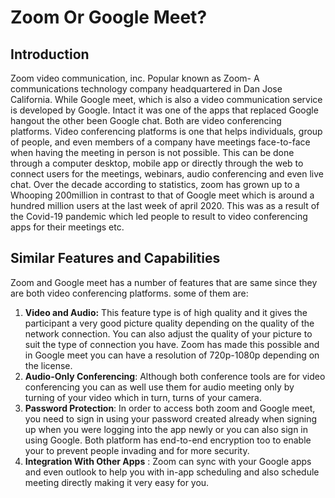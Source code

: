 
# Zoom Or Google Meet? 

## Introduction
Zoom video communication, inc. Popular known as Zoom- A communications technology company headquartered in Dan Jose California.  While  Google meet, which is also a video communication service is developed by Google. 
Intact it was one of the apps that replaced Google hangout the other been Google chat. 
Both are video conferencing platforms.
Video conferencing platforms is one that helps individuals, group of people, and even members of a company have meetings face-to-face when having the meeting in person is not possible. This can be done through a computer desktop, mobile app or directly through the web to connect users for the meetings, webinars, audio conferencing and even live chat. 
Over the decade according to statistics, zoom has grown up to a Whooping 200million in contrast to that of Google meet which is around a hundred million users at the last week of april 2020.
This was as a result of the Covid-19 pandemic which led people to result to video conferencing apps for their meetings etc. 

## Similar Features and Capabilities 
Zoom and Google meet has a number of features that are same since they are both video conferencing platforms.  some of them are:
1. **Video and Audio:** This feature type is of high quality and it gives the participant a very good picture quality depending on the quality of the network connection. You can also adjust the quality of your picture to suit the type of connection you have. Zoom has made this possible and in Google meet you can have a resolution of 720p-1080p depending on the license. 
2. **Audio-Only Conferencing**: Although both conference tools are for video conferencing you can as well use them for audio meeting only by turning of your video which in turn, turns of your camera. 
3. **Password Protection**: In order to access both zoom and Google meet, you need to sign in using your password created already when signing up when you were logging into the app newly or you can also sign in using Google. Both platform has end-to-end encryption too to enable your to prevent people invading and for more security. 
4. **Integration With Other Apps** : Zoom can sync with your  Google apps and even outlook to help you with in-app scheduling and also schedule meeting directly making it very easy for you.  
